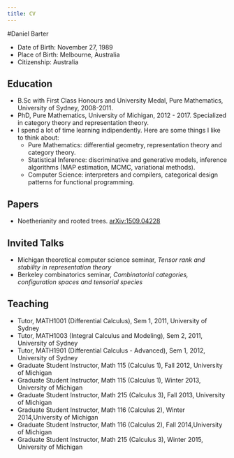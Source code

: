 ```yaml
---
title: CV
---
```


#Daniel Barter

- Date of Birth: November 27, 1989
- Place of Birth: Melbourne, Australia
- Citizenship: Australia

## Education
- B.Sc with First Class Honours and University Medal, Pure Mathematics, University of Sydney, 2008-2011.
- PhD, Pure Mathematics, University of Michigan, 2012 - 2017. Specialized in category theory and representation theory.
- I spend a lot of time learning indipendently. Here are some things I like to think about: 
    - Pure Mathematics: differential geometry, representation theory and category theory. 
    - Statistical Inference: discriminative and generative models, inference algorithms (MAP estimation, MCMC, variational methods).
    - Computer Science: interpreters and compilers, categorical design patterns for functional programming.


## Papers
- Noetherianity and rooted trees. [arXiv:1509.04228](http://arxiv.org/abs/1509.04228)

## Invited Talks
- Michigan theoretical computer science seminar, *Tensor rank and stability in representation theory*
- Berkeley combinatorics seminar, *Combinatorial categories, configuration spaces and tensorial species*


## Teaching
- Tutor, MATH1001 (Differential Calculus), Sem 1, 2011, University of Sydney
- Tutor, MATH1003 (Integral Calculus and Modeling), Sem 2, 2011, University of Sydney
- Tutor, MATH1901 (Differential Calculus - Advanced), Sem 1, 2012, University of Sydney
- Graduate Student Instructor, Math 115 (Calculus 1), Fall 2012, University of Michigan
- Graduate Student Instructor, Math 115 (Calculus 1), Winter 2013, University of Michigan
- Graduate Student Instructor, Math 215 (Calculus 3), Fall 2013, University of Michigan
- Graduate Student Instructor, Math 116 (Calculus 2), Winter 2014,University of Michigan
- Graduate Student Instructor, Math 116 (Calculus 2), Fall 2014,University of Michigan
- Graduate Student Instructor, Math 215 (Calculus 3), Winter 2015, University of Michigan
